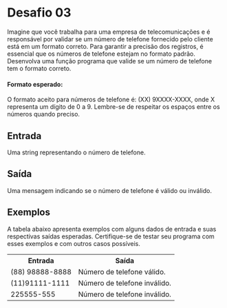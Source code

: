 # Desafio 03

Imagine que você trabalha para uma empresa de telecomunicações e é responsável por validar se um número de telefone fornecido pelo cliente está em um formato correto. Para garantir a precisão dos registros, é essencial que os números de telefone estejam no formato padrão. Desenvolva uma função programa que valide se um número de telefone tem o formato correto.

#### Formato esperado:
O formato aceito para números de telefone é: (XX) 9XXXX-XXXX, onde X representa um dígito de 0 a 9. Lembre-se de respeitar os espaços entre os números quando preciso.

## Entrada
Uma string representando o número de telefone.

## Saída
Uma mensagem indicando se o número de telefone é válido ou inválido.

## Exemplos

A tabela abaixo apresenta exemplos com alguns dados de entrada e suas respectivas saídas esperadas. Certifique-se de testar seu programa com esses exemplos e com outros casos possíveis.

<table>
  <tr>
    <th>Entrada</th>
    <th>Saída</th>
  </tr>
  <tr>
    <td>
      (88) 98888-8888
    </td>
    <td>
      Número de telefone válido.
    </td>
  </tr>
  <tr>
    <td>
       (11)91111-1111
    </td>
    <td>
      Número de telefone inválido.
    </td>
  </tr>
  <tr>
    <td>
      225555-555
    </td>
    <td>
      Número de telefone inválido.
    </td>
  </tr>
</table>
